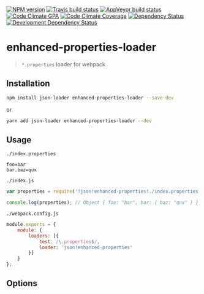[![NPM version](http://img.shields.io/npm/v/enhanced-properties-loader.svg?style=flat-square)](https://www.npmjs.org/package/enhanced-properties-loader)
[![Travis build status](http://img.shields.io/travis/Fitbit/enhanced-properties-loader/master.svg?style=flat-square)](https://travis-ci.org/Fitbit/enhanced-properties-loader)
[![AppVeyor build status](https://img.shields.io/appveyor/ci/mdreizin/enhanced-properties-loader/master.svg?style=flat-square)](https://ci.appveyor.com/project/mdreizin/enhanced-properties-loader/branch/master)
[![Code Climate GPA](https://img.shields.io/codeclimate/github/Fitbit/enhanced-properties-loader.svg?style=flat-square)](https://codeclimate.com/github/Fitbit/enhanced-properties-loader)
[![Code Climate Coverage](https://img.shields.io/codeclimate/coverage/github/Fitbit/enhanced-properties-loader.svg?style=flat-square)](https://codeclimate.com/github/Fitbit/enhanced-properties-loader)
[![Dependency Status](https://img.shields.io/david/Fitbit/enhanced-properties-loader.svg?style=flat-square)](https://david-dm.org/Fitbit/enhanced-properties-loader)
[![Development Dependency Status](https://img.shields.io/david/dev/Fitbit/enhanced-properties-loader.svg?style=flat-square)](https://david-dm.org/Fitbit/enhanced-properties-loader#info=devDependencies)

<a name="enhanced-properties-loader"></a>
# enhanced-properties-loader
> `*.properties` loader for webpack

<a name="enhanced-properties-loader-installation"></a>
## Installation

```bash
npm install json-loader enhanced-properties-loader --save-dev
```

or

```bash
yarn add json-loader enhanced-properties-loader --dev
```

<a name="enhanced-properties-loader-usage"></a>
## Usage

`./index.properties`

```properties
foo=bar
bar.baz=qux

```

`./index.js`

```javascript
var properties = require('!json!enhanced-properties!./index.properties');

console.log(properties); // Object { foo: "bar", bar: { baz: "qux" } }

```

`./webpack.config.js`

```javascript
module.exports = {
    module: {
        loaders: [{
            test: /\.properties$/,
            loader: 'json!enhanced-properties'
        }]
    }
};

```

<a name="enhanced-properties-loader-options"></a>
## Options

